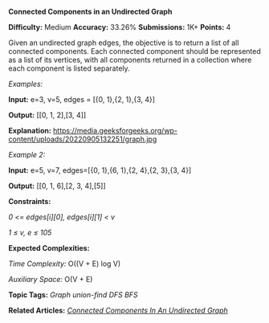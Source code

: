 **Connected Components in an Undirected Graph**

**Difficulty:** Medium  **Accuracy:** 33.26%    **Submissions:** 1K+    **Points:** 4

Given an undirected graph edges, the objective is to return a list of all connected components. Each connected component should be represented as a list of its vertices, with all components returned in a collection where each component is listed separately.

*Examples:*

**Input:** e=3, v=5, edges = [{0, 1},{2, 1},{3, 4}]

**Output:** [[0, 1, 2],[3, 4]]

**Explanation:** 
https://media.geeksforgeeks.org/wp-content/uploads/20220905132251/graph.jpg

*Example 2:*

**Input:** e=5, v=7, edges=[{0, 1},{6, 1},{2, 4},{2, 3},{3, 4}]

**Output:** [[0, 1, 6],[2, 3, 4],[5]]

**Constraints:**

*0 <= edges[i][0], edges[i][1] < v*

*1 ≤ v, e ≤ 105*

**Expected Complexities:**

*Time Complexity:* O((V + E) log V)

*Auxiliary Space:* O(V + E)

**Topic Tags:**
*Graph   union-find  DFS BFS*

**Related Articles:**
[*Connected Components In An Undirected Graph*](https://www.geeksforgeeks.org/connected-components-in-an-undirected-graph/)

